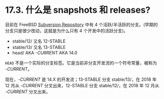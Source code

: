 # 17.3. 什么是 snapshots 和 releases?

目前在 FreeBSD [Subversion Repository](http://svnweb.freebsd.org/base/) 中有 4 个活跃/半活跃的分支。(早期的分支只是很少改动，这就是为什么只有 4 个开发中的活跃分支)。

- stable/12/ 又名 12-STABLE
- stable/13/ 又名 13-STABLE
- head/ AKA *-CURRENT* AKA 14.0

`HEAD` 不是一个实际的分支标签。它是当前非分支开发流的一个符号常量，被称为 *-CURRENT*。

现在，*-CURRENT* 是 14.X 的开发流；13-STABLE 分支 stable/13/，在 2018 年 12 月从 *-CURRENT* 分叉出来，12-STABLE 分支 stable/12/，在 2018 年 12 月从 *-CURRENT* 分叉出来。

